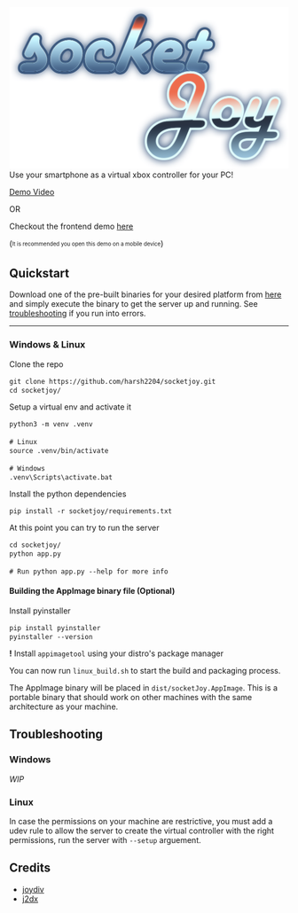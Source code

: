![socketJoy-logo](./assets/socketJoy-logo.png)
Use your smartphone as a virtual xbox controller for your PC!

[Demo Video](https://github.com/harsh2204/socketjoy/releases/tag/v0.1-alpha)

OR

Checkout the frontend demo [here](https://gamepad.harshgupta.dev)

(<sub><sup>It is recommended you open this demo on a mobile device</sup></sub>)

## Quickstart

Download one of the pre-built binaries for your desired platform from [here](https://github.com/harsh2204/socketjoy/releases/)
and simply execute the binary to get the server up and running. See [troubleshooting](#Troubleshooting) if you run into errors.

---

### Windows & Linux

Clone the repo
```
git clone https://github.com/harsh2204/socketjoy.git
cd socketjoy/
```

Setup a virtual env and activate it
```
python3 -m venv .venv

# Linux
source .venv/bin/activate 

# Windows
.venv\Scripts\activate.bat
```

Install the python dependencies

```
pip install -r socketjoy/requirements.txt
```

At this point you can try to run the server

```
cd socketjoy/
python app.py

# Run python app.py --help for more info 
```

#### Building the AppImage binary file (Optional)

Install pyinstaller
```
pip install pyinstaller
pyinstaller --version
```

**!** Install `appimagetool` using your distro's package manager

You can now run `linux_build.sh` to start the build and packaging process.

The AppImage binary will be placed in `dist/socketJoy.AppImage`. This is a portable binary that should work on other machines with the same architecture as your machine.


## Troubleshooting

### Windows 

_WIP_

### Linux 
In case the permissions on your machine are restrictive, you must add a udev rule to allow the server to create the virtual controller with the right permissions, run the server with `--setup` arguement. 

## **Credits**
* [joydiv](https://github.com/qbolec/Joydiv) 
* [j2dx](https://github.com/OzymandiasTheGreat/Joy2DroidX-server/)